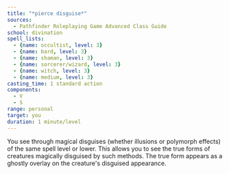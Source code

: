 ```yaml
---
title: "*pierce disguise*"
sources:
  - Pathfinder Roleplaying Game Advanced Class Guide
school: divination
spell_lists:
  - {name: occultist, level: 3}
  - {name: bard, level: 3}
  - {name: shaman, level: 3}
  - {name: sorcerer/wizard, level: 3}
  - {name: witch, level: 3}
  - {name: medium, level: 3}
casting_time: 1 standard action
components:
  - V
  - S
range: personal
target: you
duration: 1 minute/level
---
```


You see through magical disguises (whether illusions or polymorph effects) of the same spell level or lower. This allows you to see the true forms of creatures magically disguised by such methods. The true form appears as a ghostly overlay on the creature's disguised appearance.

